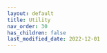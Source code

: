 ```yaml
---
layout: default
title: Utility
nav_order: 30
has_children: false
last_modified_date: 2022-12-01
---
```



